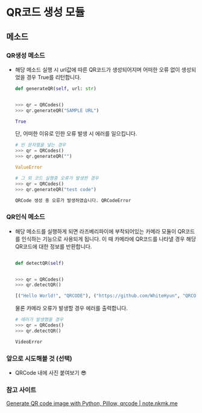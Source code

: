 # QR코드 생성 모듈

## 메소드

### QR생성 메소드

- 해당 메소드 실행 시 url값에 따른 QR코드가 생성되어지며 어떠한 오류 없이 생성되었을 경우 True를 리턴합니다.

  ```python
  def generateQR(self, url: str)


  >>> qr = QRCodes()
  >>> qr.generateQR("SAMPLE URL")

  True
  ```

  단, 어떠한 이유로 인한 오류 발생 시 에러를 일으킵니다.

  ```python
  # 빈 문자열을 넣는 경우
  >>> qr = QRCodes()
  >>> qr.generateQR("")

  ValueError
  ```

  ```python
  # 그 외 코드 실행중 오류가 발생한 경우
  >>> qr = QRCodes()
  >>> qr.generateQR("test code")

  QRCode 생성 중 오류가 발생하였습니다. QRCodeError
  ```

### QR인식 메소드

- 해당 메소드를 실행하게 되면 라즈베리파이에 부착되어있는 카메라 모듈이 QR코드를 인식하는 기능으로 사용되게 됩니다.
  이 때 카메라에 QR코드를 나타낼 경우 해당 QR코드에 대한 정보를 반환합니다.

  ```python

  def detectQR(self)


  >>> qr = QRCodes()
  >>> qr.detectQR()

  [("Hello World!", "QRCODE"), ("https://github.com/WhiteHyun", "QRCODE")]

  ```

  물론 카메라 오류가 발생할 경우 에러를 출력합니다.

  ```python
  # 에러가 발생했을 경우
  >>> qr = QRCodes()
  >>> qr.detectQR()

  VideoError
  ```

### 앞으로 시도해볼 것 (선택)

- QRCode 내에 사진 붙여보기 😎

### 참고 사이트

[Generate QR code image with Python, Pillow, qrcode | note.nkmk.me](https://note.nkmk.me/en/python-pillow-qrcode/)
